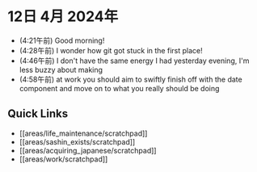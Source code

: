# 12日 4月 2024年
- (4:21午前) Good morning!
- (4:28午前) I wonder how git got stuck in the first place!
- (4:46午前) I don't have the same energy I had yesterday evening, I'm less buzzy about making 
- (4:58午前) at work you should aim to swiftly finish off with the date component and move on to what you really should be doing


 



## Quick Links
- [[areas/life_maintenance/scratchpad]]
- [[areas/sashin_exists/scratchpad]]
- [[areas/acquiring_japanese/scratchpad]]
- [[areas/work/scratchpad]]
